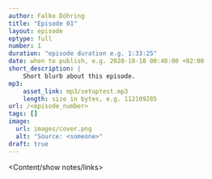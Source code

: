 ```yaml
---
author: Falko Döhring
title: "Episode 01"
layout: episode
eptype: full
number: 1
duration: "episode duration e.g. 1:33:25"
date: when to publish, e.g. 2020-10-18 00:40:00 +02:00 
short_description: |
    Short blurb about this episode.
mp3:
    asset_link: mp3/setuptest.mp3
    length: size in bytes, e.g. 112109285
url: /<episode_number>
tags: []
image: 
  url: images/cover.png
  alt: "Source: <someone>"
draft: true
---
```


<Content/show notes/links>